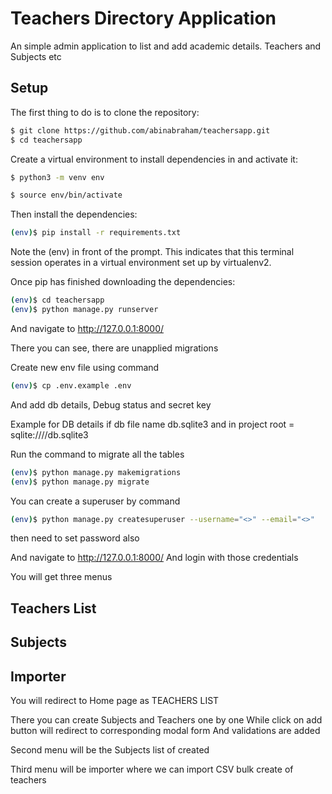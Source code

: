 # Teachers Directory Application

An simple admin application to list and add academic details. Teachers and Subjects etc

## Setup
The first thing to do is to clone the repository:

```sh
$ git clone https://github.com/abinabraham/teachersapp.git
$ cd teachersapp
```


Create a virtual environment to install dependencies in and activate it:


```sh
$ python3 -m venv env

$ source env/bin/activate
```

Then install the dependencies:

```sh
(env)$ pip install -r requirements.txt
```

Note the (env) in front of the prompt. This indicates that this terminal session operates in a virtual environment set up by virtualenv2.

Once pip has finished downloading the dependencies:

```sh
(env)$ cd teachersapp
(env)$ python manage.py runserver
```

And navigate to http://127.0.0.1:8000/

There you can see, there are unapplied migrations

Create new env file using command

```sh
(env)$ cp .env.example .env
```

And add db details, Debug status and secret key

Example for DB details if db file name db.sqlite3 and in project root =  sqlite:////db.sqlite3

Run the command to migrate all the tables

```sh
(env)$ python manage.py makemigrations
(env)$ python manage.py migrate
```


You can create a superuser by command

```sh
(env)$ python manage.py createsuperuser --username="<>" --email="<>"
```

then need to set password also

And navigate to http://127.0.0.1:8000/
And login with those credentials

You will get three menus

## Teachers List
## Subjects
## Importer


You will redirect to Home page as TEACHERS LIST

There you can create Subjects and Teachers one by one
While click on add button will redirect to corresponding modal form
And validations are added

Second menu will be the Subjects list of created

Third menu will be importer
where we can import CSV bulk create of teachers
